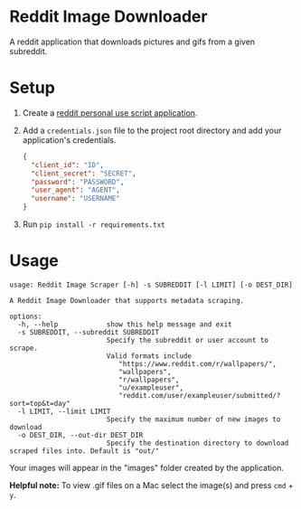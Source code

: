 # Reddit Image Downloader

A reddit application that downloads pictures and gifs from a given subreddit.

# Setup

1. Create a [reddit personal use script application](https://www.reddit.com/prefs/apps/).

2. Add a `credentials.json` file to the project root directory and add your application's credentials.
   ```json
   {
     "client_id": "ID",
     "client_secret": "SECRET",
     "password": "PASSWORD",
     "user_agent": "AGENT",
     "username": "USERNAME"
   }
   ```
3. Run `pip install -r requirements.txt`

# Usage

```
usage: Reddit Image Scraper [-h] -s SUBREDDIT [-l LIMIT] [-o DEST_DIR]

A Reddit Image Downloader that supports metadata scraping.

options:
  -h, --help            show this help message and exit
  -s SUBREDDIT, --subreddit SUBREDDIT
                        Specify the subreddit or user account to scrape. 
                        Valid formats include 
                           "https://www.reddit.com/r/wallpapers/",
                           "wallpapers",
                           "r/wallpapers",
                           "u/exampleuser", 
                           "reddit.com/user/exampleuser/submitted/?sort=top&t=day"
  -l LIMIT, --limit LIMIT
                        Specify the maximum number of new images to download
  -o DEST_DIR, --out-dir DEST_DIR
                        Specify the destination directory to download scraped files into. Default is "out/"
```

Your images will appear in the "images" folder created by the application.

__Helpful note:__ To view .gif files on a Mac select the image(s) and press `cmd` + `y`.


